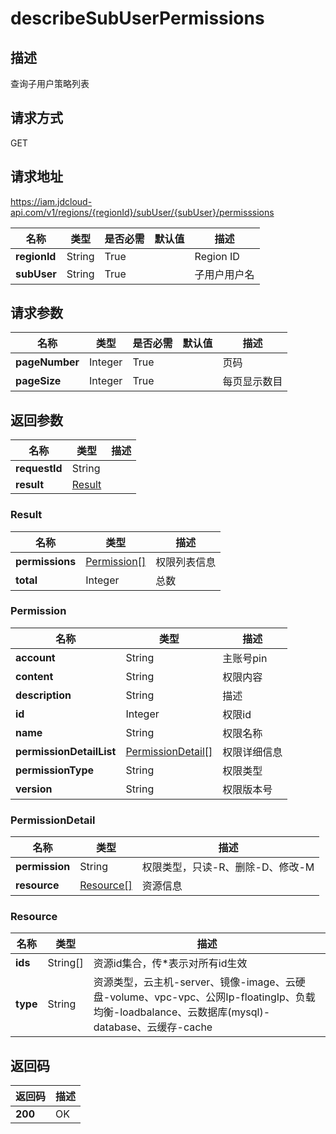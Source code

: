 # describeSubUserPermissions


## 描述
查询子用户策略列表

## 请求方式
GET

## 请求地址
https://iam.jdcloud-api.com/v1/regions/{regionId}/subUser/{subUser}/permisssions

|名称|类型|是否必需|默认值|描述|
|---|---|---|---|---|
|**regionId**|String|True||Region ID|
|**subUser**|String|True||子用户用户名|

## 请求参数
|名称|类型|是否必需|默认值|描述|
|---|---|---|---|---|
|**pageNumber**|Integer|True||页码|
|**pageSize**|Integer|True||每页显示数目|


## 返回参数
|名称|类型|描述|
|---|---|---|
|**requestId**|String||
|**result**|[Result](##Result)||


### <a name="Result">Result</a>
|名称|类型|描述|
|---|---|---|
|**permissions**|[Permission[]](##Permission)|权限列表信息|
|**total**|Integer|总数|
### <a name="Permission">Permission</a>
|名称|类型|描述|
|---|---|---|
|**account**|String|主账号pin|
|**content**|String|权限内容|
|**description**|String|描述|
|**id**|Integer|权限id|
|**name**|String|权限名称|
|**permissionDetailList**|[PermissionDetail[]](##PermissionDetail)|权限详细信息|
|**permissionType**|String|权限类型|
|**version**|String|权限版本号|
### <a name="PermissionDetail">PermissionDetail</a>
|名称|类型|描述|
|---|---|---|
|**permission**|String|权限类型，只读-R、删除-D、修改-M|
|**resource**|[Resource[]](##Resource)|资源信息|
### <a name="Resource">Resource</a>
|名称|类型|描述|
|---|---|---|
|**ids**|String[]|资源id集合，传*表示对所有id生效|
|**type**|String|资源类型，云主机-server、镜像-image、云硬盘-volume、vpc-vpc、公网Ip-floatingIp、负载均衡-loadbalance、云数据库(mysql)-database、云缓存-cache|

## 返回码
|返回码|描述|
|---|---|
|**200**|OK|
